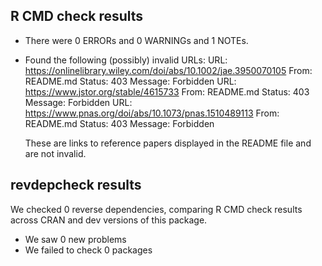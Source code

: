 ## R CMD check results

-   There were 0 ERRORs and 0 WARNINGs and 1 NOTEs.

* Found the following (possibly) invalid URLs:
    URL: https://onlinelibrary.wiley.com/doi/abs/10.1002/jae.3950070105
      From: README.md
      Status: 403
      Message: Forbidden
    URL: https://www.jstor.org/stable/4615733
      From: README.md
      Status: 403
      Message: Forbidden
    URL: https://www.pnas.org/doi/abs/10.1073/pnas.1510489113
      From: README.md
      Status: 403
      Message: Forbidden
      
  These are links to reference papers displayed in the README file and are not invalid.

## revdepcheck results

We checked 0 reverse dependencies, comparing R CMD check results across CRAN and dev versions of this package.

-   We saw 0 new problems
-   We failed to check 0 packages

